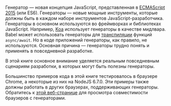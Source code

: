 Генератор — новая концепция JavaScript, представленная в [ECMAScript 2015](https://ecma-international.org/ecma-262/6.0/) (или ES6). Генераторы — новые мощные инструменты, которые должны быть в каждом наборе инструментов JavaScript-разработчика. Генераторы в основном используются во фреймворках и библиотеках JavaScript. Например, [Koa](http://koajs.com) использует генераторы в качестве мидлвара. Babel может использовать генераторы для [транспиляции](https://babeljs.io/docs/plugins/transform-async-to-generator/) функций `async/await`. Но в коде приложений генераторы, как правило, не используются. Основная причина — генераторы трудно понять и применять в повседневной разработке.

В этой книге основное внимание уделяется реальным повседневным сценариям разработки, в которых могут быть полезны генераторы.

Большинство примеров кода в этой книге тестировалось в браузере Chrome, а некоторые из них на NodeJS 6.7.0. Эти примеры также должны работать в других браузерах, поддерживающих генераторы. Обратитесь к [этой веб-странице](http://kangax.github.io/compat-table/es6/#test-generators) для просмотра совместимости браузеров с генераторами.
